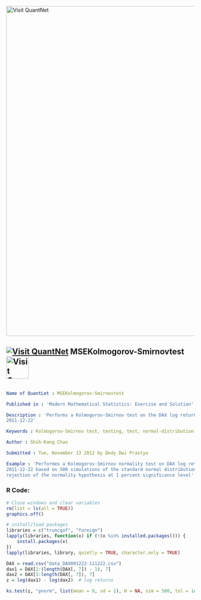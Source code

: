 
[<img src="https://github.com/QuantLet/Styleguide-and-FAQ/blob/master/pictures/banner.png" width="880" alt="Visit QuantNet">](http://quantlet.de/index.php?p=info)

## [<img src="https://github.com/QuantLet/Styleguide-and-Validation-procedure/blob/master/pictures/qloqo.png" alt="Visit QuantNet">](http://quantlet.de/) **MSEKolmogorov-Smirnovtest** [<img src="https://github.com/QuantLet/Styleguide-and-Validation-procedure/blob/master/pictures/QN2.png" width="60" alt="Visit QuantNet 2.0">](http://quantlet.de/d3/ia)

```yaml

Name of QuantLet : MSEKolmogorov-Smirnovtest

Published in : 'Modern Mathematical Statistics: Exercise and Solution'

Description : 'Performs a Kolmogorov-Smirnov test on the DAX log return data from 2009-12-21 to
2011-12-22'

Keywords : Kolmogorov-Smirnov test, testing, test, normal-distribution, normal, normality test

Author : Shih-Kang Chao

Submitted : Tue, November 13 2012 by Dedy Dwi Prastyo

Example : 'Performes a Kolmogorov-Smirnov normality test on DAX log returns from 2009-12-21 to
2011-12-22 based on 500 simulations of the standard normal distribution. Test results indicate
rejection of the normality hypothesis at 1 percent significance level'

```


### R Code:
```r
# Close windows and clear variables
rm(list = ls(all = TRUE))
graphics.off()

# install/load packages
libraries = c("truncgof", "foreign")
lapply(libraries, function(x) if (!(x %in% installed.packages())) {
    install.packages(x)
})
lapply(libraries, library, quietly = TRUE, character.only = TRUE)

DAX = read.csv("data_DAX091222-111222.csv")
dax1 = DAX[2:(length(DAX[, 7]) - 1), 7]
dax2 = DAX[3:length(DAX[, 7]), 7]
z = log(dax1) - log(dax2)  # log returns

ks.test(z, "pnorm", list(mean = 0, sd = 1), H = NA, sim = 500, tol = 1e-05, estfun = NA) 

```
